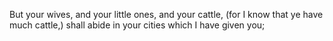 But your wives, and your little ones, and your cattle, (for I know that ye have much cattle,) shall abide in your cities which I have given you;
